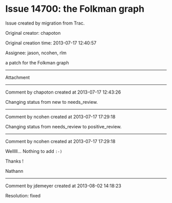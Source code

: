 # Issue 14700: the Folkman graph

Issue created by migration from Trac.

Original creator: chapoton

Original creation time: 2013-07-17 12:40:57

Assignee: jason, ncohen, rlm

a patch for the Folkman graph


---

Attachment


---

Comment by chapoton created at 2013-07-17 12:43:26

Changing status from new to needs_review.


---

Comment by ncohen created at 2013-07-17 17:29:18

Changing status from needs_review to positive_review.


---

Comment by ncohen created at 2013-07-17 17:29:18

Welllll... Nothing to add `:-)`

Thanks !

Nathann


---

Comment by jdemeyer created at 2013-08-02 14:18:23

Resolution: fixed
